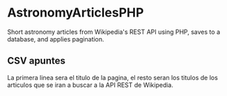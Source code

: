 # AstronomyArticlesPHP
Short astronomy articles from Wikipedia's REST API using PHP, saves to a database, and applies pagination.

## CSV apuntes
La primera linea sera el titulo de la pagina, el resto seran los titulos de los articulos que se iran a buscar a la API REST de Wikipedia.